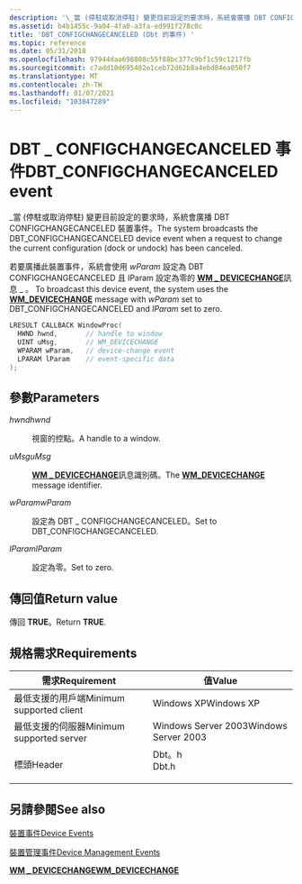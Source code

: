 ```yaml
---
description: '\_當 (停駐或取消停駐) 變更目前設定的要求時，系統會廣播 DBT CONFIGCHANGECANCELED 裝置事件。'
ms.assetid: b4b1455c-9a04-4fa0-a3fa-ed991f278c0c
title: 'DBT_CONFIGCHANGECANCELED (Dbt 的事件) '
ms.topic: reference
ms.date: 05/31/2018
ms.openlocfilehash: 97944daa698808c55f88bc377c9bf1c59c1217fb
ms.sourcegitcommit: c7add10d695482e1ceb72d62b8a4ebd84ea050f7
ms.translationtype: MT
ms.contentlocale: zh-TW
ms.lasthandoff: 01/07/2021
ms.locfileid: "103847289"
---
```

# <a name="dbt_configchangecanceled-event"></a><span data-ttu-id="80959-103">DBT \_ CONFIGCHANGECANCELED 事件</span><span class="sxs-lookup"><span data-stu-id="80959-103">DBT\_CONFIGCHANGECANCELED event</span></span>

<span data-ttu-id="80959-104">\_當 (停駐或取消停駐) 變更目前設定的要求時，系統會廣播 DBT CONFIGCHANGECANCELED 裝置事件。</span><span class="sxs-lookup"><span data-stu-id="80959-104">The system broadcasts the DBT\_CONFIGCHANGECANCELED device event when a request to change the current configuration (dock or undock) has been canceled.</span></span>

<span data-ttu-id="80959-105">若要廣播此裝置事件，系統會使用 *wParam* 設定為 DBT CONFIGCHANGECANCELED 且 lParam 設定為零的 [**WM \_ DEVICECHANGE**](wm-devicechange.md)訊息 \_ 。 </span><span class="sxs-lookup"><span data-stu-id="80959-105">To broadcast this device event, the system uses the [**WM\_DEVICECHANGE**](wm-devicechange.md) message with *wParam* set to DBT\_CONFIGCHANGECANCELED and *lParam* set to zero.</span></span>


```C++
LRESULT CALLBACK WindowProc(
  HWND hwnd,       // handle to window
  UINT uMsg,       // WM_DEVICECHANGE
  WPARAM wParam,   // device-change event
  LPARAM lParam    // event-specific data
);
```



## <a name="parameters"></a><span data-ttu-id="80959-106">參數</span><span class="sxs-lookup"><span data-stu-id="80959-106">Parameters</span></span>

<dl> <dt>

<span data-ttu-id="80959-107">*hwnd*</span><span class="sxs-lookup"><span data-stu-id="80959-107">*hwnd*</span></span> 
</dt> <dd>

<span data-ttu-id="80959-108">視窗的控點。</span><span class="sxs-lookup"><span data-stu-id="80959-108">A handle to a window.</span></span>

</dd> <dt>

<span data-ttu-id="80959-109">*uMsg*</span><span class="sxs-lookup"><span data-stu-id="80959-109">*uMsg*</span></span> 
</dt> <dd>

<span data-ttu-id="80959-110">[**WM \_ DEVICECHANGE**](wm-devicechange.md)訊息識別碼。</span><span class="sxs-lookup"><span data-stu-id="80959-110">The [**WM\_DEVICECHANGE**](wm-devicechange.md) message identifier.</span></span>

</dd> <dt>

<span data-ttu-id="80959-111">*wParam*</span><span class="sxs-lookup"><span data-stu-id="80959-111">*wParam*</span></span> 
</dt> <dd>

<span data-ttu-id="80959-112">設定為 DBT \_ CONFIGCHANGECANCELED。</span><span class="sxs-lookup"><span data-stu-id="80959-112">Set to DBT\_CONFIGCHANGECANCELED.</span></span>

</dd> <dt>

<span data-ttu-id="80959-113">*lParam*</span><span class="sxs-lookup"><span data-stu-id="80959-113">*lParam*</span></span> 
</dt> <dd>

<span data-ttu-id="80959-114">設定為零。</span><span class="sxs-lookup"><span data-stu-id="80959-114">Set to zero.</span></span>

</dd> </dl>

## <a name="return-value"></a><span data-ttu-id="80959-115">傳回值</span><span class="sxs-lookup"><span data-stu-id="80959-115">Return value</span></span>

<span data-ttu-id="80959-116">傳回 **TRUE**。</span><span class="sxs-lookup"><span data-stu-id="80959-116">Return **TRUE**.</span></span>

## <a name="requirements"></a><span data-ttu-id="80959-117">規格需求</span><span class="sxs-lookup"><span data-stu-id="80959-117">Requirements</span></span>



| <span data-ttu-id="80959-118">需求</span><span class="sxs-lookup"><span data-stu-id="80959-118">Requirement</span></span> | <span data-ttu-id="80959-119">值</span><span class="sxs-lookup"><span data-stu-id="80959-119">Value</span></span> |
|-------------------------------------|----------------------------------------------------------------------------------|
| <span data-ttu-id="80959-120">最低支援的用戶端</span><span class="sxs-lookup"><span data-stu-id="80959-120">Minimum supported client</span></span><br/> | <span data-ttu-id="80959-121">Windows XP</span><span class="sxs-lookup"><span data-stu-id="80959-121">Windows XP</span></span><br/>                                                            |
| <span data-ttu-id="80959-122">最低支援的伺服器</span><span class="sxs-lookup"><span data-stu-id="80959-122">Minimum supported server</span></span><br/> | <span data-ttu-id="80959-123">Windows Server 2003</span><span class="sxs-lookup"><span data-stu-id="80959-123">Windows Server 2003</span></span><br/>                                                   |
| <span data-ttu-id="80959-124">標頭</span><span class="sxs-lookup"><span data-stu-id="80959-124">Header</span></span><br/>                   | <dl> <span data-ttu-id="80959-125"><dt>Dbt。h</dt></span><span class="sxs-lookup"><span data-stu-id="80959-125"><dt>Dbt.h</dt></span></span> </dl> |



## <a name="see-also"></a><span data-ttu-id="80959-126">另請參閱</span><span class="sxs-lookup"><span data-stu-id="80959-126">See also</span></span>

<dl> <dt>

[<span data-ttu-id="80959-127">裝置事件</span><span class="sxs-lookup"><span data-stu-id="80959-127">Device Events</span></span>](device-events.md)
</dt> <dt>

[<span data-ttu-id="80959-128">裝置管理事件</span><span class="sxs-lookup"><span data-stu-id="80959-128">Device Management Events</span></span>](device-management-events.md)
</dt> <dt>

[<span data-ttu-id="80959-129">**WM \_ DEVICECHANGE**</span><span class="sxs-lookup"><span data-stu-id="80959-129">**WM\_DEVICECHANGE**</span></span>](wm-devicechange.md)
</dt> </dl>

 

 




